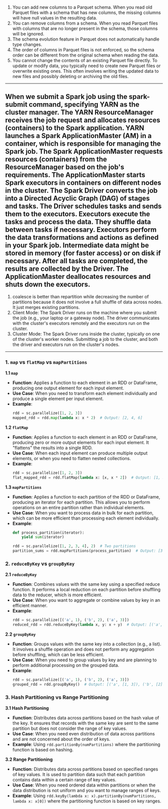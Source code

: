 1. You can add new columns to a Parquet schema. When you read old Parquet files with a schema that has new columns, the missing columns will have null values in the resulting data.
2. You can remove columns from a schema. When you read Parquet files with columns that are no longer present in the schema, those columns will be ignored.
3. The schema evolution feature in Parquet does not automatically handle type changes.
4. The order of columns in Parquet files is not enforced, so the schema order can be different from the original schema when reading the data.
5. You cannot change the contents of an existing Parquet file directly. To update or modify data, you typically need to create new Parquet files or overwrite existing ones. This often involves writing the updated data to new files and possibly deleting or archiving the old files.
---
When we submit a Spark job using the spark-submit command, specifying YARN as the cluster manager.
The YARN ResourceManager receives the job request and allocates resources (containers) to the Spark application.
YARN launches a Spark ApplicationMaster (AM) in a container, which is responsible for managing the Spark job.
The Spark ApplicationMaster requests resources (containers) from the ResourceManager based on the job's requirements.
The ApplicationMaster starts Spark executors in containers on different nodes in the cluster.
The Spark Driver converts the job into a Directed Acyclic Graph (DAG) of stages and tasks.
The Driver schedules tasks and sends them to the executors.
Executors execute the tasks and process the data. They shuffle data between tasks if necessary.
Executors perform the data transformations and actions as defined in your Spark job.
Intermediate data might be stored in memory (for faster access) or on disk if necessary.
After all tasks are completed, the results are collected by the Driver.
The ApplicationMaster deallocates resources and shuts down the executors.
---
1. coalesce is better than repartition while decreasing the number of partitions because it does not involve a full shuffle of data across nodes. It just merges existing partitions.
2. Client Mode: The Spark Driver runs on the machine where you submit the job (e.g., your laptop or a gateway node). The driver communicates with the cluster's executors remotely and the executors run on the cluster.
3. Cluster Mode: The Spark Driver runs inside the cluster, typically on one of the cluster's worker nodes. Submitting a job to the cluster, and both the driver and executors run on the cluster's nodes.
---
### **1. `map` vs `flatMap` vs `mapPartitions`**

**1.1 `map`**
- **Function**: Applies a function to each element in an RDD or DataFrame, producing one output element for each input element.
- **Use Case**: When you need to transform each element individually and produce a single element per input element.
- **Example**:
  ```python
  rdd = sc.parallelize([1, 2, 3])
  mapped_rdd = rdd.map(lambda x: x * 2)  # Output: [2, 4, 6]
  ```

**1.2 `flatMap`**
- **Function**: Applies a function to each element in an RDD or DataFrame, producing zero or more output elements for each input element. It "flattens" the results into a single RDD.
- **Use Case**: When each input element can produce multiple output elements, or when you need to flatten nested collections.
- **Example**:
  ```python
  rdd = sc.parallelize([1, 2, 3])
  flat_mapped_rdd = rdd.flatMap(lambda x: [x, x * 2])  # Output: [1, 2, 2, 4, 3, 6]
  ```

**1.3 `mapPartitions`**
- **Function**: Applies a function to each partition of the RDD or DataFrame, producing an iterator for each partition. This allows you to perform operations on an entire partition rather than individual elements.
- **Use Case**: When you want to process data in bulk for each partition, which can be more efficient than processing each element individually.
- **Example**:
  ```python
  def process_partition(iterator):
      yield sum(iterator)

  rdd = sc.parallelize([1, 2, 3, 4], 2)  # Two partitions
  partition_sums = rdd.mapPartitions(process_partition)  # Output: [3, 7]
  ```

### **2. `reduceByKey` vs `groupByKey`**

**2.1 `reduceByKey`**
- **Function**: Combines values with the same key using a specified reduce function. It performs a local reduction on each partition before shuffling data to the reducer, which is more efficient.
- **Use Case**: When you want to aggregate or combine values by key in an efficient manner.
- **Example**:
  ```python
  rdd = sc.parallelize([('a', 1), ('b', 2), ('a', 3)])
  reduced_rdd = rdd.reduceByKey(lambda x, y: x + y)  # Output: [('a', 4), ('b', 2)]
  ```

**2.2 `groupByKey`**
- **Function**: Groups values with the same key into a collection (e.g., a list). It involves a shuffle operation and does not perform any aggregation before shuffling, which can be less efficient.
- **Use Case**: When you need to group values by key and are planning to perform additional processing on the grouped data.
- **Example**:
  ```python
  rdd = sc.parallelize([('a', 1), ('b', 2), ('a', 3)])
  grouped_rdd = rdd.groupByKey()  # Output: [('a', [1, 3]), ('b', [2])]
  ```

### **3. Hash Partitioning vs Range Partitioning**

**3.1 Hash Partitioning**
- **Function**: Distributes data across partitions based on the hash value of the key. It ensures that records with the same key are sent to the same partition but does not consider the range of key values.
- **Use Case**: When you need even distribution of data across partitions and are not concerned about the order of keys.
- **Example**: Using `rdd.partitionBy(numPartitions)` where the partitioning function is based on hashing.

**3.2 Range Partitioning**
- **Function**: Distributes data across partitions based on specified ranges of key values. It is used to partition data such that each partition contains data within a certain range of key values.
- **Use Case**: When you need ordered data within partitions or when the data distribution is not uniform and you want to manage ranges of keys.
- **Example**: Using `rdd.keyBy(lambda x: x).partitionBy(numPartitions, lambda x: x[0])` where the partitioning function is based on key ranges.

